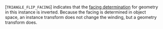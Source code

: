 [`TRIANGLE_FLIP_FACING`] indicates that
the [facing determination](https://www.khronos.org/registry/vulkan/specs/1.3-extensions/html/vkspec.html#ray-traversal-culling-face) for geometry in
this instance is inverted.
Because the facing is determined in object space, an instance transform
does not change the winding, but a geometry transform does.